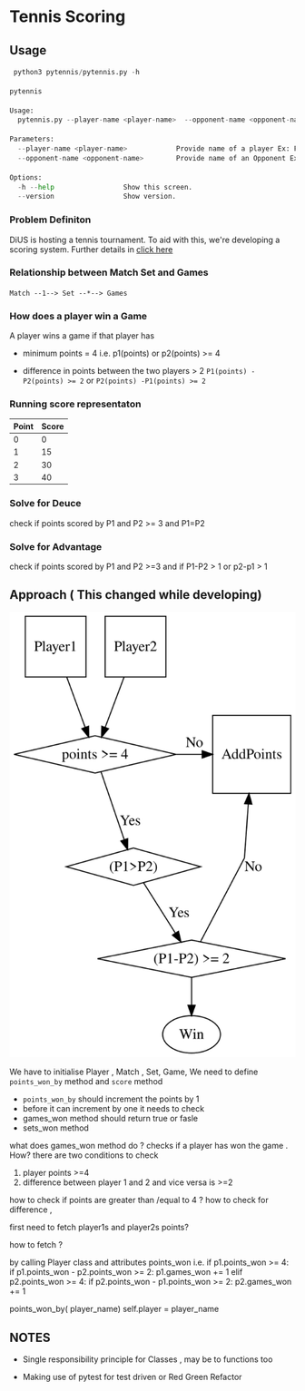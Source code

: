 # Tennis Scoring

## Usage

```python
 python3 pytennis/pytennis.py -h

pytennis

Usage:
  pytennis.py --player-name <player-name>  --opponent-name <opponent-name>

Parameters:
  --player-name <player-name>            Provide name of a player Ex: Federer
  --opponent-name <opponent-name>        Provide name of an Opponent Ex: Nadal
  
Options:
  -h --help                 Show this screen.
  --version                 Show version.
```

### Problem Definiton

DiUS is hosting a tennis tournament. To aid with this, we're developing a scoring system. Further details in [click here](Problem.md)

### Relationship between Match Set and Games

`Match --1--> Set --*--> Games`

### How does a player win a Game

A player wins a game if that player has

- minimum points = 4 i.e. p1(points) or p2(points) >= 4
  
- difference in points between the two players > 2 `P1(points) -P2(points) >= 2` or `P2(points) -P1(points) >= 2`

### Running score representaton

| Point | Score |
| ----- | ----- |
| 0     | 0     |
| 1     | 15    |
| 2     | 30    |
| 3     | 40    |

### Solve for Deuce

check if points scored by P1 and P2 >= 3 and P1=P2

### Solve for Advantage

check if points scored by P1 and P2 >=3 and if P1-P2 > 1 or p2-p1 > 1

## Approach ( This changed while developing)

![Draft](images/diagram.dot.svg)

We have to initialise Player , Match , Set, Game, 
We need to define `points_won_by` method and `score` method

- `points_won_by` should increment the points by 1
- before it can increment by one it needs to check 
 - games_won method should return true or fasle
 - sets_won method

what does games_won method do ?
checks if a player has won the game . How?
there are two conditions to check

 1. player points >=4
 2. difference between player 1 and 2 and vice versa is >=2 

how to check if points are greater than /equal to 4 ?
how to check for difference , 

first need to fetch player1s and player2s points? 

how to fetch ?

 by calling Player class and attributes points_won i.e. 
 if p1.points_won >= 4:
    if p1.points_won - p2.points_won >= 2:
        p1.games_won += 1
 elif p2.points_won >= 4:
        if p2.points_won - p1.points_won >= 2:
            p2.games_won += 1


points_won_by( player_name)
 self.player = player_name


## NOTES

- Single responsibility principle for Classes , may be to functions too

- Making use of pytest for test driven or Red Green Refactor